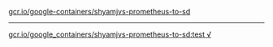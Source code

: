 [gcr.io/google-containers/shyamjvs-prometheus-to-sd](https://hub.docker.com/r/anjia0532/shyamjvs-prometheus-to-sd/tags/) 

----
[gcr.io/google_containers/shyamjvs-prometheus-to-sd:test √](https://hub.docker.com/r/anjia0532/shyamjvs-prometheus-to-sd/tags/)

